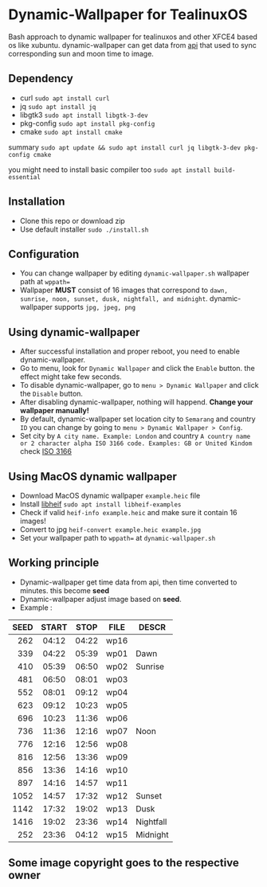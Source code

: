 # Dynamic-Wallpaper for TealinuxOS
Bash approach to dynamic wallpaper for tealinuxos and other XFCE4 based os like xubuntu.
dynamic-wallpaper can get data from [api](https://aladhan.com/prayer-times-api#GetTimingsByCity)
that used to sync corresponding sun and moon time to image.

## Dependency
* curl `sudo apt install curl`
* jq `sudo apt install jq`
* libgtk3 `sudo apt install libgtk-3-dev`
* pkg-config `sudo apt install pkg-config`
* cmake `sudo apt install cmake`

summary `sudo apt update && sudo apt install curl jq libgtk-3-dev pkg-config cmake`

you might need to install basic compiler too `sudo apt install build-essential`

## Installation
* Clone this repo or download zip
* Use default installer `sudo ./install.sh`

## Configuration
* You can change wallpaper by editing `dynamic-wallpaper.sh` wallpaper path at `wppath=`
* Wallpaper **MUST** consist of 16 images that correspond to `dawn, sunrise, noon, sunset, dusk, nightfall, and midnight`.
dynamic-wallpaper supports `jpg, jpeg, png`

## Using dynamic-wallpaper
* After successful installation and proper reboot, you need to enable dynamic-wallpaper.
* Go to menu, look for `Dynamic Wallpaper` and click the `Enable` button. the effect might take few seconds.
* To disable dynamic-wallpaper, go to `menu > Dynamic Wallpaper` and click the `Disable` button.
* After disabling dynamic-wallpaper, nothing will happend. **Change your wallpaper manually!**
* By default, dynamic-wallpaper set location city to `Semarang` and country `ID` you can change by going to `menu > Dynamic Wallpaper > Config`.
* Set city by `A city name. Example: London` and country `A country name or 2 character alpha ISO 3166 code. Examples: GB or United Kindom` check [ISO 3166](https://en.wikipedia.org/wiki/List_of_ISO_3166_country_codes)

## Using MacOS dynamic wallpaper
* Download MacOS dynamic wallpaper `example.heic` file 
* Install [libheif](https://github.com/strukturag/libheif) `sudo apt install libheif-examples`
* Check if valid `heif-info example.heic` and make sure it contain 16 images!
* Convert to jpg `heif-convert example.heic example.jpg`
* Set your wallpaper path to `wppath=` at `dynamic-wallpaper.sh`

## Working principle
* Dynamic-wallpaper get time data from api, then time converted to minutes. this become **seed**
* Dynamic-wallpaper adjust image based on **seed**.
* Example :

| SEED | START | STOP  | FILE | DESCR     |
| ---: | :---: | :---: | ---- | --------- |
| 262  | 04:12 | 04:22 | wp16 |           |
| 339  | 04:22 | 05:39 | wp01 | Dawn      |
| 410  | 05:39 | 06:50 | wp02 | Sunrise   |
| 481  | 06:50 | 08:01 | wp03 |           |
| 552  | 08:01 | 09:12 | wp04 |           |
| 623  | 09:12 | 10:23 | wp05 |           |
| 696  | 10:23 | 11:36 | wp06 |           |
| 736  | 11:36 | 12:16 | wp07 | Noon      |
| 776  | 12:16 | 12:56 | wp08 |           |
| 816  | 12:56 | 13:36 | wp09 |           |
| 856  | 13:36 | 14:16 | wp10 |           |
| 897  | 14:16 | 14:57 | wp11 |           |
| 1052 | 14:57 | 17:32 | wp12 | Sunset    |
| 1142 | 17:32 | 19:02 | wp13 | Dusk      |
| 1416 | 19:02 | 23:36 | wp14 | Nightfall |
| 252  | 23:36 | 04:12 | wp15 | Midnight  |


## Some image copyright goes to the respective owner
